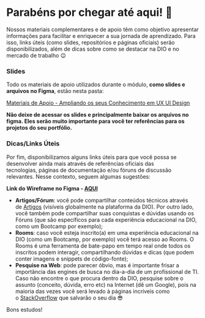 # **Parabéns por chegar até aqui! 🚀**

Nossos materiais complementares e de apoio têm como objetivo apresentar informações para facilitar e enriquecer a sua jornada de aprendizado. Para isso, links úteis (como slides, repositórios e páginas oficiais) serão disponibilizados, além de dicas sobre como se destacar na DIO e no mercado de trabalho 😉

### **Slides**

Todo os materiais de apoio utilizados durante o módulo, **como slides e arquivos no Figma**, estão nesta pasta:

[Materiais de Apoio - Ampliando os seus Conhecimento em UX UI Design](https://academiapme-my.sharepoint.com/:f:/g/personal/nubia_dio_me/Eluuoz1rE-NNhQ2xkG90gfgB7OGHhhMRkMOElEjgjp1heg?e=kVOrhv)

**Não deixe de acessar os slides e principalmente baixar os arquivos no figma. Eles serão muito importante para você ter referências para os projetos do seu portfólio.** 

### **Dicas/Links Úteis**

Por fim, disponibilizamos alguns links úteis para que você possa se desenvolver ainda mais através de referências oficiais das tecnologias, páginas de documentação e/ou fóruns de discussão relevantes. Nesse contexto, seguem algumas sugestões:

**Link do Wireframe no Figma - [AQUI](https://www.figma.com/file/koZ6BT6AsMLXtkRMUQJp97/Wireframe?t=ga4iKlHIV9QH1EZi-1)**

- **Artigos/Fórum**: você pode compartilhar conteúdos técnicos através de [Artigos](https://web.dio.me/articles) (visíveis globalmente na plataforma da DIO). Por outro lado, você também pode compartilhar suas conquistas e dúvidas usando os Fóruns (que são específicos para cada experiência educacional na DIO, como um Bootcamp por exemplo);
- **Rooms**: caso você esteja inscrito(a) em uma experiência educacional na DIO (como um Bootcamp, por exemplo) você terá acesso ao Rooms. O Rooms é uma ferramenta de bate-papo em tempo real onde todos os inscritos podem interagir, compartilhando dúvidas e dicas (que podem conter imagens e snippets de código-fonte);
- **Pesquise na Web**: pode parecer óbvio, mas é importante frisar a importância das engines de busca no dia-a-dia de um profissional de TI. Caso não encontre o que procura dentro da DIO, pesquise sobre o assunto (conceito, dúvida, erro etc) na Internet (dê um Google), pois na maioria das vezes você será levado à páginas incríveis como o [StackOverflow](https://stackoverflow.com/) que salvarão o seu dia 😎

Bons estudos!
